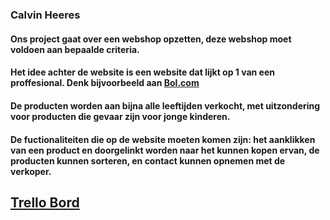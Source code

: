 # 
### Calvin Heeres
#### Ons project gaat over een webshop opzetten, deze webshop moet voldoen aan bepaalde criteria.

#### Het idee achter de website is een website dat lijkt op 1 van een proffesional. Denk bijvoorbeeld aan [Bol.com](https://www.bol.com/nl/nl/)

#### De producten worden aan bijna alle leeftijden verkocht, met uitzondering voor producten die gevaar zijn voor jonge kinderen.

#### De fuctionaliteiten die op de website moeten komen zijn: het aanklikken van een product en doorgelinkt worden naar het kunnen kopen ervan, de producten kunnen sorteren, en contact kunnen opnemen met de verkoper.

## [Trello Bord](https://trello.com/b/1VhssRD6/f1m4bo)